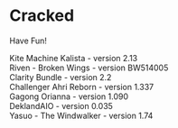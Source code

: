 # Cracked
Have Fun!

Kite Machine Kalista - version 2.13  
Riven - Broken Wings - version BW514005  
Clarity Bundle - version 2.2  
Challenger Ahri Reborn - version 1.337  
Gagong Orianna - version 1.090  
DeklandAIO - version 0.035  
Yasuo - The Windwalker - version 1.74